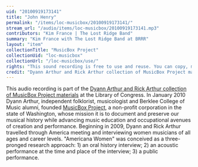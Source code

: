 ```yaml
---
uid: "20100919173141"
title: "John Henry"
permalink: "/items/loc-musicbox/20100919173141/"
stream_url: "/audio/items/loc-musicbox/20100919173141.mp3"
contributors: "Kim France | The Lost Ridge Band"
summary: "Kim France with The Lost Ridge Band at BRRR"
layout: "item"
collectionTitle: "MusicBox Project"
collectionUid: "loc-musicbox"
collectionUrl: "/loc-musicbox/use/"
rights: "This sound recording is free to use and reuse. You can copy, modify, distribute and perform the work, even for commercial purposes, all without asking permission. The American Folklife Center at the Library of Congress asks that artists approach the materials in this collection with respect for the culture and sensibilities of the people whose lives, ideas, and creativity are documented here. Artists are also reminded that privacy and publicity rights may pertain to certain uses of this material. Attribution is recommended but not required."
credit: "Dyann Arthur and Rick Arthur collection of MusicBox Project materials (AFC 2010/029) Archive of Folk Culture, American Folklife Center, Library of Congress."
---
```


This audio recording is part of the [Dyann Arthur and Rick Arthur collection of MusicBox Project materials](https://lccn.loc.gov/2019655209) at the Library of Congress. In January 2010 Dyann Arthur, independent folklorist, musicologist and Berklee College of Music alumni, founded [MusicBox Project](http://www.musicboxproject.org/), a non-profit corporation in the state of Washington, whose mission it is to document and preserve our musical history while advancing music education and occupational avenues of creation and performance. Beginning in 2009, Dyann and Rick Arthur travelled through America meeting and interviewing women musicians of all ages and career levels. "Americana Women" was conceived as a three-pronged research approach: 1) an oral history interview; 2) an acoustic performance at the time and place of the interview; 3) a public performance.